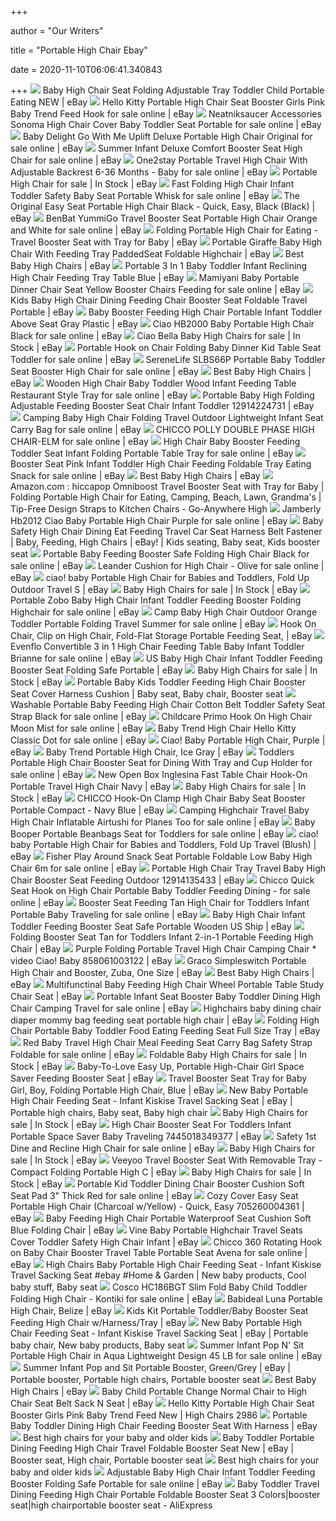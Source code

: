 +++
        
author = "Our Writers"
        
title = "Portable High Chair Ebay"
        
date = 2020-11-10T06:06:41.340843
        
+++
[ ![](https://i.ebayimg.com/images/g/vUMAAOSw4GZfNARw/s-l300.png)](https://i.ebayimg.com/images/g/vUMAAOSw4GZfNARw/s-l300.png) Baby High Chair Seat Folding Adjustable Tray Toddler Child Portable Eating  NEW | eBay
[ ![](https://i.ebayimg.com/images/g/LK0AAOSw3t1d6L12/s-l640.jpg)](https://i.ebayimg.com/images/g/LK0AAOSw3t1d6L12/s-l640.jpg) Hello Kitty Portable High Chair Seat Booster Girls Pink Baby Trend Feed  Hook for sale online | eBay
[ ![](https://i.ebayimg.com/images/g/3QAAAOSwnr5fSOZQ/s-l640.png)](https://i.ebayimg.com/images/g/3QAAAOSwnr5fSOZQ/s-l640.png) Neatniksaucer Accessories Sonoma High Chair Cover Baby Toddler Seat Portable  for sale online | eBay
[ ![](https://i.ebayimg.com/images/g/dU4AAOSwUE9fYezQ/s-l640.jpg)](https://i.ebayimg.com/images/g/dU4AAOSwUE9fYezQ/s-l640.jpg) Baby Delight Go With Me Uplift Deluxe Portable High Chair Original for sale  online | eBay
[ ![](https://i.ebayimg.com/images/g/E6cAAOSwcPhfH8NM/s-l640.jpg)](https://i.ebayimg.com/images/g/E6cAAOSwcPhfH8NM/s-l640.jpg) Summer Infant Deluxe Comfort Booster Seat High Chair for sale online | eBay
[ ![](https://i.ebayimg.com/images/g/ThcAAOSwA3ldaUDY/s-l640.jpg)](https://i.ebayimg.com/images/g/ThcAAOSwA3ldaUDY/s-l640.jpg) One2stay Portable Travel High Chair With Adjustable Backrest 6-36 Months -  Baby for sale online | eBay
[ ![](https://i.ebayimg.com/thumbs/images/g/oEgAAOSwPT1e~pO-/s-l225.jpg)](https://i.ebayimg.com/thumbs/images/g/oEgAAOSwPT1e~pO-/s-l225.jpg) Portable High Chair for sale | In Stock | eBay
[ ![](https://i.ebayimg.com/images/g/vBYAAOSwkZ9e~HId/s-l640.png)](https://i.ebayimg.com/images/g/vBYAAOSwkZ9e~HId/s-l640.png) Fast Folding High Chair Infant Toddler Safety Baby Seat Portable Whisk for  sale online | eBay
[ ![](https://images-na.ssl-images-amazon.com/images/I/615drdtghQL._SL1080_.jpg)](https://images-na.ssl-images-amazon.com/images/I/615drdtghQL._SL1080_.jpg) The Original Easy Seat Portable High Chair Black - Quick, Easy, Black  (Black) | eBay
[ ![](https://i.ebayimg.com/images/g/ukUAAOSwHb9bwkGe/s-l640.jpg)](https://i.ebayimg.com/images/g/ukUAAOSwHb9bwkGe/s-l640.jpg) BenBat YummiGo Travel Booster Seat Portable High Chair Orange and White for  sale online | eBay
[ ![](https://i.ebayimg.com/images/g/KeMAAOSwzt1ddS6y/s-l300.jpg)](https://i.ebayimg.com/images/g/KeMAAOSwzt1ddS6y/s-l300.jpg) Folding Portable High Chair for Eating - Travel Booster Seat with Tray for  Baby | eBay
[ ![](https://i.ebayimg.com/images/g/CMsAAOSwgs5dFjrG/s-l300.jpg)](https://i.ebayimg.com/images/g/CMsAAOSwgs5dFjrG/s-l300.jpg) Portable Giraffe Baby High Chair With Feeding Tray PaddedSeat Foldable  Highchair | eBay
[ ![](https://i.ebayimg.com/images/g/v9gAAOSwlEtfUNIH/s-l300.jpg)](https://i.ebayimg.com/images/g/v9gAAOSwlEtfUNIH/s-l300.jpg) Best Baby High Chairs | eBay
[ ![](https://i.ebayimg.com/images/g/RRUAAOSw249c~mXy/s-l300.jpg)](https://i.ebayimg.com/images/g/RRUAAOSw249c~mXy/s-l300.jpg) Portable 3 In 1 Baby Toddler Infant Reclining High Chair Feeding Tray Table  Blue | eBay
[ ![](https://i.ebayimg.com/images/g/MIQAAOSwo4pfiK7c/s-l640.jpg)](https://i.ebayimg.com/images/g/MIQAAOSwo4pfiK7c/s-l640.jpg) Mamiyani Baby Portable Dinner Chair Seat Yellow Booster Chairs Feeding for  sale online | eBay
[ ![](https://www.aadig.com/ebay//GPCT1768_WebPic/01.jpg)](https://www.aadig.com/ebay//GPCT1768_WebPic/01.jpg) Kids Baby High Chair Dining Feeding Chair Booster Seat Foldable Travel  Portable | eBay
[ ![](https://i.ebayimg.com/images/g/ZjQAAOSweRVe8XLg/s-l300.jpg)](https://i.ebayimg.com/images/g/ZjQAAOSweRVe8XLg/s-l300.jpg) Baby Booster Feeding High Chair Portable Infant Toddler Above Seat Gray  Plastic | eBay
[ ![](https://i.ebayimg.com/images/g/YE4AAOSwvWtbmU5O/s-l640.jpg)](https://i.ebayimg.com/images/g/YE4AAOSwvWtbmU5O/s-l640.jpg) Ciao HB2000 Baby Portable High Chair Black for sale online | eBay
[ ![](https://i.ebayimg.com/thumbs/images/g/EgIAAOSwVFpfifjH/s-l300.jpg)](https://i.ebayimg.com/thumbs/images/g/EgIAAOSwVFpfifjH/s-l300.jpg) Ciao Bella Baby High Chairs for sale | In Stock | eBay
[ ![](https://i.ebayimg.com/images/g/qFMAAOSwAbVeUSc3/s-l640.jpg)](https://i.ebayimg.com/images/g/qFMAAOSwAbVeUSc3/s-l640.jpg) Portable Hook on Chair Folding Baby Dinner Kid Table Seat Toddler for sale  online | eBay
[ ![](https://i.ebayimg.com/images/g/lMwAAOSwXhRdeTg4/s-l640.jpg)](https://i.ebayimg.com/images/g/lMwAAOSwXhRdeTg4/s-l640.jpg) SereneLife SLBS66P Portable Baby Toddler Seat Booster High Chair for sale  online | eBay
[ ![](https://i.ebayimg.com/images/g/E~MAAOSw8WpdTFHk/s-l300.jpg)](https://i.ebayimg.com/images/g/E~MAAOSw8WpdTFHk/s-l300.jpg) Best Baby High Chairs | eBay
[ ![](https://i.ebayimg.com/images/g/KeEAAOSwQ2ZfUwzz/s-l640.jpg)](https://i.ebayimg.com/images/g/KeEAAOSwQ2ZfUwzz/s-l640.jpg) Wooden High Chair Baby Toddler Wood Infant Feeding Table Restaurant Style  Tray for sale online | eBay
[ ![](https://i.ebayimg.com/images/g/PhwAAOSw92RbDg3Q/s-l300.jpg)](https://i.ebayimg.com/images/g/PhwAAOSw92RbDg3Q/s-l300.jpg) Portable Baby High Folding Adjustable Feeding Booster Seat Chair Infant  Toddler 12914224731 | eBay
[ ![](https://i.ebayimg.com/images/g/6v0AAOSw1ABeBw91/s-l640.jpg)](https://i.ebayimg.com/images/g/6v0AAOSw1ABeBw91/s-l640.jpg) Camping Baby High Chair Folding Travel Outdoor Lightweight Infant Seat  Carry Bag for sale online | eBay
[ ![](https://i.ebayimg.com/images/g/d0UAAOSw7z9fILh-/s-l640.jpg)](https://i.ebayimg.com/images/g/d0UAAOSw7z9fILh-/s-l640.jpg) CHICCO POLLY DOUBLE PHASE HIGH CHAIR-ELM for sale online | eBay
[ ![](https://i.ebayimg.com/images/g/4yIAAOSwvqde7bG~/s-l640.jpg)](https://i.ebayimg.com/images/g/4yIAAOSwvqde7bG~/s-l640.jpg) High Chair Baby Booster Feeding Toddler Seat Infant Folding Portable Table  Tray for sale online | eBay
[ ![](https://i.ebayimg.com/images/g/CWYAAOSwpd9e2b4c/s-l640.png)](https://i.ebayimg.com/images/g/CWYAAOSwpd9e2b4c/s-l640.png) Booster Seat Pink Infant Toddler High Chair Feeding Foldable Tray Eating  Snack for sale online | eBay
[ ![](https://i.ebayimg.com/images/g/c5EAAOSwMoldJrOM/s-l300.jpg)](https://i.ebayimg.com/images/g/c5EAAOSwMoldJrOM/s-l300.jpg) Best Baby High Chairs | eBay
[ ![](https://images-na.ssl-images-amazon.com/images/I/81LPoUsJakL._SL1500_.jpg)](https://images-na.ssl-images-amazon.com/images/I/81LPoUsJakL._SL1500_.jpg) Amazon.com : hiccapop Omniboost Travel Booster Seat with Tray for Baby |  Folding Portable High Chair for Eating, Camping, Beach, Lawn, Grandma's |  Tip-Free Design Straps to Kitchen Chairs - Go-Anywhere High
[ ![](https://i.ebayimg.com/images/g/CD8AAOSwyVRdTIlE/s-l600.jpg)](https://i.ebayimg.com/images/g/CD8AAOSwyVRdTIlE/s-l600.jpg) Jamberly Hb2012 Ciao Baby Portable High Chair Purple for sale online | eBay
[ ![](https://i.pinimg.com/originals/18/6f/64/186f640693a83f70de5e5bdffb5b56b2.jpg)](https://i.pinimg.com/originals/18/6f/64/186f640693a83f70de5e5bdffb5b56b2.jpg) Baby Safety High Chair Dining Eat Feeding Travel Car Seat Harness Belt  Fastener | Baby, Feeding, High Chairs | eBay! | Kids seating, Baby seat,  Kids booster seat
[ ![](https://i.ebayimg.com/images/g/TMoAAOSw3OhckIQA/s-l640.jpg)](https://i.ebayimg.com/images/g/TMoAAOSw3OhckIQA/s-l640.jpg) Portable Baby Feeding Booster Safe Folding High Chair Black for sale online  | eBay
[ ![](https://i.ebayimg.com/images/g/4e0AAOSwyKta0CvJ/s-l640.jpg)](https://i.ebayimg.com/images/g/4e0AAOSwyKta0CvJ/s-l640.jpg) Leander Cushion for High Chair - Olive for sale online | eBay
[ ![](https://i.ebayimg.com/images/g/szQAAOSwRk5fm6BS/s-l300.jpg)](https://i.ebayimg.com/images/g/szQAAOSwRk5fm6BS/s-l300.jpg) ciao! baby Portable High Chair for Babies and Toddlers, Fold Up Outdoor  Travel S | eBay
[ ![](https://i.ebayimg.com/thumbs/images/g/3SIAAOSwCGVX3l8Y/s-l225.jpg)](https://i.ebayimg.com/thumbs/images/g/3SIAAOSwCGVX3l8Y/s-l225.jpg) Baby High Chairs for sale | In Stock | eBay
[ ![](https://i.ebayimg.com/images/g/u28AAOSweLBaTyww/s-l640.jpg)](https://i.ebayimg.com/images/g/u28AAOSweLBaTyww/s-l640.jpg) Portable Zobo Baby High Chair Infant Toddler Feeding Booster Folding  Highchair for sale online | eBay
[ ![](https://i.ebayimg.com/images/g/iusAAOSwYEdfM2DV/s-l640.jpg)](https://i.ebayimg.com/images/g/iusAAOSwYEdfM2DV/s-l640.jpg) Camp Baby High Chair Outdoor Orange Toddler Portable Folding Travel Summer  for sale online | eBay
[ ![](https://i.ebayimg.com/images/g/lkQAAOSwnY1dv~lc/s-l300.jpg)](https://i.ebayimg.com/images/g/lkQAAOSwnY1dv~lc/s-l300.jpg) Hook On Chair, Clip on High Chair, Fold-Flat Storage Portable Feeding Seat,  | eBay
[ ![](https://i.ebayimg.com/images/g/jy0AAOSwi-BejhtU/s-l640.jpg)](https://i.ebayimg.com/images/g/jy0AAOSwi-BejhtU/s-l640.jpg) Evenflo Convertible 3 in 1 High Chair Feeding Table Baby Infant Toddler  Brianne for sale online | eBay
[ ![](https://yaruiyida.oss-cn-shanghai.aliyuncs.com/CImages/20160920/BB4545/BB4545zb.jpg)](https://yaruiyida.oss-cn-shanghai.aliyuncs.com/CImages/20160920/BB4545/BB4545zb.jpg) US Baby High Chair Infant Toddler Feeding Booster Seat Folding Safe Portable  | eBay
[ ![](https://i.ebayimg.com/thumbs/images/g/nB4AAOSwTA9X3l8Z/s-l225.jpg)](https://i.ebayimg.com/thumbs/images/g/nB4AAOSwTA9X3l8Z/s-l225.jpg) Baby High Chairs for sale | In Stock | eBay
[ ![](https://i.pinimg.com/originals/f7/eb/69/f7eb699924cf0904727f0d6a92641ad9.jpg)](https://i.pinimg.com/originals/f7/eb/69/f7eb699924cf0904727f0d6a92641ad9.jpg) Portable Baby Kids Toddler Feeding High Chair Booster Seat Cover Harness  Cushion | Baby seat, Baby chair, Booster seat
[ ![](https://i.ebayimg.com/images/g/zc4AAOSwK5tanK0d/s-l640.jpg)](https://i.ebayimg.com/images/g/zc4AAOSwK5tanK0d/s-l640.jpg) Washable Portable Baby Feeding High Chair Cotton Belt Toddler Safety Seat  Strap Black for sale online | eBay
[ ![](https://i.ebayimg.com/images/g/4GwAAOSw8nFeazNN/s-l640.jpg)](https://i.ebayimg.com/images/g/4GwAAOSw8nFeazNN/s-l640.jpg) Childcare Primo Hook On High Chair Moon Mist for sale online | eBay
[ ![](https://i.ebayimg.com/images/g/AeEAAOSw-91ffUvi/s-l640.jpg)](https://i.ebayimg.com/images/g/AeEAAOSw-91ffUvi/s-l640.jpg) Baby Trend High Chair Hello Kitty Classic Dot for sale online | eBay
[ ![](https://i.ebayimg.com/images/g/hygAAOSw-GBfMyNo/s-l300.jpg)](https://i.ebayimg.com/images/g/hygAAOSw-GBfMyNo/s-l300.jpg) Ciao! Baby Portable High Chair, Purple | eBay
[ ![](https://i.ebayimg.com/images/g/zjAAAOSwZeFfLnc8/s-l300.jpg)](https://i.ebayimg.com/images/g/zjAAAOSwZeFfLnc8/s-l300.jpg) Baby Trend Portable High Chair, Ice Gray | eBay
[ ![](https://i.ebayimg.com/images/g/usUAAOSwxF5flnPj/s-l640.jpg)](https://i.ebayimg.com/images/g/usUAAOSwxF5flnPj/s-l640.jpg) Toddlers Portable High Chair Booster Seat for Dining With Tray and Cup  Holder for sale online | eBay
[ ![](https://i.ebayimg.com/images/g/xBMAAOSwBGJe5wgT/s-l300.jpg)](https://i.ebayimg.com/images/g/xBMAAOSwBGJe5wgT/s-l300.jpg) New Open Box Inglesina Fast Table Chair Hook-On Portable Travel High Chair  Navy | eBay
[ ![](https://i.ebayimg.com/00/s/NTAwWDUwMA==/z/TtsAAOSw3gJZJX78/$_57.JPG)](https://i.ebayimg.com/00/s/NTAwWDUwMA==/z/TtsAAOSw3gJZJX78/$_57.JPG) Baby High Chairs for sale | In Stock | eBay
[ ![](https://i.ebayimg.com/images/g/d2UAAOSw8zJe3Rx7/s-l300.jpg)](https://i.ebayimg.com/images/g/d2UAAOSw8zJe3Rx7/s-l300.jpg) CHICCO Hook-On Clamp High Chair Baby Seat Booster Portable Compact - Navy  Blue | eBay
[ ![](https://i.ebayimg.com/images/g/YZgAAOSwvGxelhIk/s-l640.jpg)](https://i.ebayimg.com/images/g/YZgAAOSwvGxelhIk/s-l640.jpg) Camping Highchair Travel Baby High Chair Inflatable Airtushi for Planes Too  for sale online | eBay
[ ![](https://i.ebayimg.com/images/g/-KAAAOSwrORbeBtr/s-l640.jpg)](https://i.ebayimg.com/images/g/-KAAAOSwrORbeBtr/s-l640.jpg) Baby Booper Portable Beanbags Seat for Toddlers for sale online | eBay
[ ![](https://i.ebayimg.com/images/g/dwIAAOSw6ahe5giP/s-l300.jpg)](https://i.ebayimg.com/images/g/dwIAAOSw6ahe5giP/s-l300.jpg) ciao! baby Portable High Chair for Babies and Toddlers, Fold Up Travel  (Blush) | eBay
[ ![](https://i.ebayimg.com/images/g/bc4AAOSwKNpeYI-5/s-l640.jpg)](https://i.ebayimg.com/images/g/bc4AAOSwKNpeYI-5/s-l640.jpg) Fisher Play Around Snack Seat Portable Foldable Low Baby High Chair 6m for  sale online | eBay
[ ![](https://i.ebayimg.com/images/g/0psAAOSw8~RbUC2k/s-l300.jpg)](https://i.ebayimg.com/images/g/0psAAOSw8~RbUC2k/s-l300.jpg) Portable High Chair Tray Travel Baby High Chair Booster Seat Feeding  Outdoor 12914135433 | eBay
[ ![](https://i.ebayimg.com/images/g/qvgAAOSwrjtfcXky/s-l640.jpg)](https://i.ebayimg.com/images/g/qvgAAOSwrjtfcXky/s-l640.jpg) Chicco Quick Seat Hook on High Chair Portable Baby Toddler Feeding Dining -  for sale online | eBay
[ ![](https://i.ebayimg.com/images/g/bJ0AAOSwHvVfIGIv/s-l640.jpg)](https://i.ebayimg.com/images/g/bJ0AAOSwHvVfIGIv/s-l640.jpg) Booster Seat Feeding Tan High Chair for Toddlers Infant Portable Baby  Traveling for sale online | eBay
[ ![](https://i.ebayimg.com/images/g/UKkAAOSwoMZclwcX/s-l300.jpg)](https://i.ebayimg.com/images/g/UKkAAOSwoMZclwcX/s-l300.jpg) Baby High Chair Infant Toddler Feeding Booster Seat Safe Portable Wooden US  Ship | eBay
[ ![](https://i.ebayimg.com/images/g/LAcAAOSwGPFeGfwR/s-l300.jpg)](https://i.ebayimg.com/images/g/LAcAAOSwGPFeGfwR/s-l300.jpg) Folding Booster Seat Tan for Toddlers Infant 2-in-1 Portable Feeding High  Chair | eBay
[ ![](https://i.ebayimg.com/images/g/EawAAOSwoydWnT2p/s-l300.jpg)](https://i.ebayimg.com/images/g/EawAAOSwoydWnT2p/s-l300.jpg) Purple Folding Portable Travel High Chair Camping Chair * video Ciao! Baby  858061003122 | eBay
[ ![](https://i.ebayimg.com/images/g/BZkAAOSwhnhb2pZg/s-l300.jpg)](https://i.ebayimg.com/images/g/BZkAAOSwhnhb2pZg/s-l300.jpg) Graco Simpleswitch Portable High Chair and Booster, Zuba, One Size | eBay
[ ![](https://i.ebayimg.com/images/g/OOoAAOSwre1ddyDh/s-l300.jpg)](https://i.ebayimg.com/images/g/OOoAAOSwre1ddyDh/s-l300.jpg) Best Baby High Chairs | eBay
[ ![](https://i.ebayimg.com/images/g/EI4AAOSwxlBeBXs~/s-l300.jpg)](https://i.ebayimg.com/images/g/EI4AAOSwxlBeBXs~/s-l300.jpg) Multifunctinal Baby Feeding High Chair Wheel Portable Table Study Chair Seat  | eBay
[ ![](https://i.ebayimg.com/images/g/fIsAAOSwvdxfLKjW/s-l640.jpg)](https://i.ebayimg.com/images/g/fIsAAOSwvdxfLKjW/s-l640.jpg) Portable Infant Seat Booster Baby Toddler Dining High Chair Camping Travel  for sale online | eBay
[ ![](https://i.ebayimg.com/images/g/-UQAAOSwPb1ckmkf/s-l300.png)](https://i.ebayimg.com/images/g/-UQAAOSwPb1ckmkf/s-l300.png) Highchairs baby dining chair diaper mommy bag feeding seat portable high  chair | eBay
[ ![](https://i.ebayimg.com/images/g/RqIAAOSw1ztd7S3i/s-l300.jpg)](https://i.ebayimg.com/images/g/RqIAAOSw1ztd7S3i/s-l300.jpg) Folding High Chair Portable Baby Toddler Food Eating Feeding Seat Full Size  Tray | eBay
[ ![](https://i.ebayimg.com/images/g/p0kAAOSwnfVeXpjd/s-l640.jpg)](https://i.ebayimg.com/images/g/p0kAAOSwnfVeXpjd/s-l640.jpg) Red Baby Travel High Chair Meal Feeding Seat Carry Bag Safety Strap  Foldable for sale online | eBay
[ ![](https://i.ebayimg.com/thumbs/images/g/bZ4AAOSwv51e~Tq4/s-l225.jpg)](https://i.ebayimg.com/thumbs/images/g/bZ4AAOSwv51e~Tq4/s-l225.jpg) Foldable Baby High Chairs for sale | In Stock | eBay
[ ![](https://i.ebayimg.com/images/g/fq8AAOSwn1RdYhdY/s-l300.jpg)](https://i.ebayimg.com/images/g/fq8AAOSwn1RdYhdY/s-l300.jpg) Baby-To-Love Easy Up, Portable High-Chair Girl Space Saver Feeding Booster  Seat | eBay
[ ![](https://i.ebayimg.com/images/g/mGAAAOSwNF5ebAYf/s-l300.jpg)](https://i.ebayimg.com/images/g/mGAAAOSwNF5ebAYf/s-l300.jpg) Travel Booster Seat Tray for Baby Girl, Boy, Folding Portable High Chair,  Blue | eBay
[ ![](https://i.pinimg.com/originals/f0/bc/f1/f0bcf184a78e80b1fe0723c0db96313e.jpg)](https://i.pinimg.com/originals/f0/bc/f1/f0bcf184a78e80b1fe0723c0db96313e.jpg) New Baby Portable High Chair Feeding Seat - Infant Kiskise Travel Sacking  Seat | eBay | Portable high chairs, Baby seat, Baby high chair
[ ![](https://i.ebayimg.com/thumbs/images/g/ND4AAOSwe3tfg9x1/s-l300.jpg)](https://i.ebayimg.com/thumbs/images/g/ND4AAOSwe3tfg9x1/s-l300.jpg) Baby High Chairs for sale | In Stock | eBay
[ ![](https://i.ebayimg.com/images/g/o0UAAOSwv0pe6DXJ/s-l300.png)](https://i.ebayimg.com/images/g/o0UAAOSwv0pe6DXJ/s-l300.png) High Chair Booster Seat For Toddlers Infant Portable Space Saver Baby  Traveling 7445018349377 | eBay
[ ![](https://i.ebayimg.com/images/g/RYsAAOSwuXVfkdDg/s-l640.jpg)](https://i.ebayimg.com/images/g/RYsAAOSwuXVfkdDg/s-l640.jpg) Safety 1st Dine and Recline High Chair for sale online | eBay
[ ![](https://i.ebayimg.com/thumbs/images/g/6I4AAOSwxWZfIHOT/s-l300.jpg)](https://i.ebayimg.com/thumbs/images/g/6I4AAOSwxWZfIHOT/s-l300.jpg) Baby High Chairs for sale | In Stock | eBay
[ ![](https://i.ebayimg.com/images/g/D6IAAOSwcdRfMAx3/s-l640.jpg)](https://i.ebayimg.com/images/g/D6IAAOSwcdRfMAx3/s-l640.jpg) Veeyoo Travel Booster Seat With Removable Tray - Compact Folding Portable  High C | eBay
[ ![](https://i.ebayimg.com/thumbs/images/g/C-cAAOSw6qheb4TZ/s-l300.jpg)](https://i.ebayimg.com/thumbs/images/g/C-cAAOSw6qheb4TZ/s-l300.jpg) Baby High Chairs for sale | In Stock | eBay
[ ![](https://i.ebayimg.com/images/g/JJEAAOSwEy1dzf-r/s-l640.jpg)](https://i.ebayimg.com/images/g/JJEAAOSwEy1dzf-r/s-l640.jpg) Portable Kid Toddler Dining Chair Booster Cushion Soft Seat Pad 3" Thick  Red for sale online | eBay
[ ![](https://i.ebayimg.com/images/g/IMYAAOSwTuRfFfcY/s-l300.jpg)](https://i.ebayimg.com/images/g/IMYAAOSwTuRfFfcY/s-l300.jpg) Cozy Cover Easy Seat Portable High Chair (Charcoal w/Yellow) - Quick, Easy  705260004361 | eBay
[ ![](https://i.ebayimg.com/images/g/s00AAOSw7b9e~Kuy/s-l300.jpg)](https://i.ebayimg.com/images/g/s00AAOSw7b9e~Kuy/s-l300.jpg) Baby Feeding High Chair Portable Waterproof Seat Cushion Soft Blue Folding  Chair | eBay
[ ![](https://i.ebayimg.com/images/g/DFgAAOSw1IVbv63F/s-l300.jpg)](https://i.ebayimg.com/images/g/DFgAAOSw1IVbv63F/s-l300.jpg) Vine Baby Portable Highchair Travel Seats Cover Toddler Safety High Chair  Infant | eBay
[ ![](https://i.ebayimg.com/images/g/8IoAAOSwEj9fSfzg/s-l640.jpg)](https://i.ebayimg.com/images/g/8IoAAOSwEj9fSfzg/s-l640.jpg) Chicco 360 Rotating Hook on Baby Chair Booster Travel Table Portable Seat  Avena for sale online | eBay
[ ![](https://i.pinimg.com/originals/b1/9a/68/b19a68aed339bd01b627ca1ed8d79103.png)](https://i.pinimg.com/originals/b1/9a/68/b19a68aed339bd01b627ca1ed8d79103.png) High Chairs Baby Portable High Chair Feeding Seat - Infant Kiskise Travel  Sacking Seat #ebay #Home & Garden | New baby products, Cool baby stuff, Baby  seat
[ ![](https://i.ebayimg.com/images/g/RNYAAOSw-bRedtEq/s-l640.jpg)](https://i.ebayimg.com/images/g/RNYAAOSw-bRedtEq/s-l640.jpg) Cosco HC186BGT Slim Fold Baby Child Toddler Folding High Chair - Kontiki  for sale online | eBay
[ ![](https://i.ebayimg.com/images/g/HSAAAOSwcLNe4Jaz/s-l300.jpg)](https://i.ebayimg.com/images/g/HSAAAOSwcLNe4Jaz/s-l300.jpg) Babideal Luna Portable High Chair, Belize | eBay
[ ![](https://i.ebayimg.com/images/g/KP0AAOSwkZ9e6fJe/s-l300.jpg)](https://i.ebayimg.com/images/g/KP0AAOSwkZ9e6fJe/s-l300.jpg) Kids Kit Portable Toddler/Baby Booster Seat Feeding High Chair  w/Harness/Tray | eBay
[ ![](https://i.pinimg.com/originals/81/b6/9d/81b69d307eba5295a7b466e84e6d7545.jpg)](https://i.pinimg.com/originals/81/b6/9d/81b69d307eba5295a7b466e84e6d7545.jpg) New Baby Portable High Chair Feeding Seat - Infant Kiskise Travel Sacking  Seat | eBay | Portable baby chair, New baby products, Baby seat
[ ![](https://i.ebayimg.com/images/g/2lQAAOSw8RZaaKmC/s-l640.jpg)](https://i.ebayimg.com/images/g/2lQAAOSw8RZaaKmC/s-l640.jpg) Summer Infant Pop N' Sit Portable High Chair in Aqua Lightweight Design 45  LB for sale online | eBay
[ ![](https://i.pinimg.com/originals/46/78/22/467822835e74630065c8b2a8a40f50db.jpg)](https://i.pinimg.com/originals/46/78/22/467822835e74630065c8b2a8a40f50db.jpg) Summer Infant Pop and Sit Portable Booster, Green/Grey | eBay | Portable  booster, Portable high chairs, Portable booster seat
[ ![](https://i.ebayimg.com/images/g/u2wAAOSwdblfBhNz/s-l300.jpg)](https://i.ebayimg.com/images/g/u2wAAOSwdblfBhNz/s-l300.jpg) Best Baby High Chairs | eBay
[ ![](https://i.ebayimg.com/images/g/SZIAAOSwnONZDbVM/s-l300.jpg)](https://i.ebayimg.com/images/g/SZIAAOSwnONZDbVM/s-l300.jpg) Baby Child Portable Change Normal Chair to High Chair Seat Belt Sack N Seat  | eBay
[ ![](https://i.pinimg.com/originals/44/f4/c4/44f4c4cd7c445f9d9d2213eb015d906d.jpg)](https://i.pinimg.com/originals/44/f4/c4/44f4c4cd7c445f9d9d2213eb015d906d.jpg) Hello Kitty Portable High Chair Seat Booster Girls Pink Baby Trend Feed New  | High Chairs 2986
[ ![](https://i.ebayimg.com/images/g/uEQAAOSwpLxctUKS/s-l300.jpg)](https://i.ebayimg.com/images/g/uEQAAOSwpLxctUKS/s-l300.jpg) Portable Baby Toddler Dining High Chair Feeding Booster Seat With Harness   | eBay
[ ![](https://www.telegraph.co.uk/content/dam/recommended/2019/02/27/Antilop-Ikea_high-chair_secondary_trans_NvBQzQNjv4BqqVzuuqpFlyLIwiB6NTmJwfSVWeZ_vEN7c6bHu2jJnT8.png)](https://www.telegraph.co.uk/content/dam/recommended/2019/02/27/Antilop-Ikea_high-chair_secondary_trans_NvBQzQNjv4BqqVzuuqpFlyLIwiB6NTmJwfSVWeZ_vEN7c6bHu2jJnT8.png) Best high chairs for your baby and older kids
[ ![](https://i.pinimg.com/564x/64/f2/58/64f258f684b78afea5c9399bb7b7eb7b.jpg)](https://i.pinimg.com/564x/64/f2/58/64f258f684b78afea5c9399bb7b7eb7b.jpg) Baby Toddler Portable Dining Feeding High Chair Travel Foldable Booster Seat  New | eBay | Booster seat, High chair, Portable booster seat
[ ![](https://www.telegraph.co.uk/content/dam/recommended/2019/02/27/best-high-chairs_for-kids_summary_trans_NvBQzQNjv4BqqVzuuqpFlyLIwiB6NTmJwfSVWeZ_vEN7c6bHu2jJnT8.png?imwidth=450)](https://www.telegraph.co.uk/content/dam/recommended/2019/02/27/best-high-chairs_for-kids_summary_trans_NvBQzQNjv4BqqVzuuqpFlyLIwiB6NTmJwfSVWeZ_vEN7c6bHu2jJnT8.png?imwidth=450) Best high chairs for your baby and older kids
[ ![](https://i.ebayimg.com/images/g/WTQAAOSw6TtdNuhA/s-l640.jpg)](https://i.ebayimg.com/images/g/WTQAAOSw6TtdNuhA/s-l640.jpg) Adjustable Baby High Chair Infant Toddler Feeding Booster Folding Safe  Portable for sale online | eBay
[ ![](https://ae01.alicdn.com/kf/HTB1pf32IVXXXXaCXVXXq6xXFXXXJ/Baby-Toddler-Travel-Dining-Feeding-High-Chair-Portable-Foldable-Booster-Seat-3-Colors.jpg)](https://ae01.alicdn.com/kf/HTB1pf32IVXXXXaCXVXXq6xXFXXXJ/Baby-Toddler-Travel-Dining-Feeding-High-Chair-Portable-Foldable-Booster-Seat-3-Colors.jpg) Baby Toddler Travel Dining Feeding High Chair Portable Foldable Booster Seat  3 Colors|booster seat|high chairportable booster seat - AliExpress
